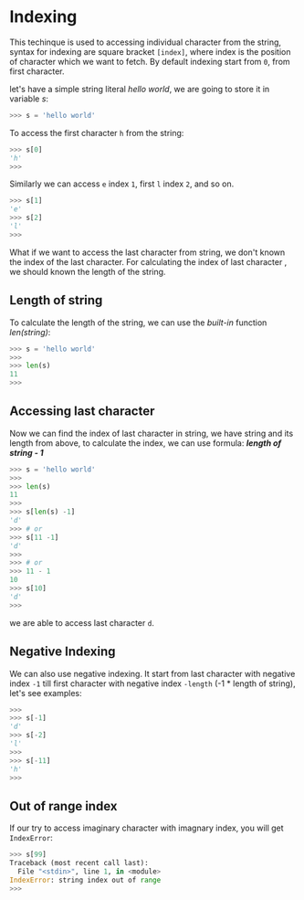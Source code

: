 # Indexing
 

This techinque is used to accessing individual character from the string, syntax for indexing are square bracket `[index]`, where index is the position of character which we want to fetch. By default indexing start from `0`, from first character.

let's have a simple string literal *hello world*, we are going to store it in variable *s*:

```py
>>> s = 'hello world'
```

To access the first character `h` from the string:

```py
>>> s[0]
'h'
>>> 
```

Similarly we can access `e` index `1`, first `l` index `2`, and so on. 

```py
>>> s[1]
'e'
>>> s[2]
'l'
>>> 
```

What if we want to access the last character from string, we don't known the index of the last character. For calculating the index of last character , we should known the length of the string.

## Length of string

To calculate the length of the string, we can use the *built-in* function *len(string)*:

```py
>>> s = 'hello world'
>>> 
>>> len(s)
11
>>> 
```

## Accessing last character

Now we can find the index of last character in string, we have string and its length from above, to calculate the index, we can use formula: ***length of string - 1***

```py
>>> s = 'hello world'
>>> 
>>> len(s)
11
>>> 
>>> s[len(s) -1]
'd'
>>> # or 
>>> s[11 -1]
'd'
>>> 
>>> # or
>>> 11 - 1
10
>>> s[10]
'd'
>>> 
```

we are able to access last character `d`.


## Negative Indexing

We can also use negative indexing. It start from last character with negative index `-1` till first character with negative index `-length` (-1 * length of string), let's see examples:

```py
>>> 
>>> s[-1]
'd'
>>> s[-2]
'l'
>>> 
>>> s[-11]
'h'
>>> 
```

## Out of range index

If our try to access imaginary character with imagnary index, you will get `IndexError`:


```py
>>> s[99]
Traceback (most recent call last):
  File "<stdin>", line 1, in <module>
IndexError: string index out of range
>>> 
```